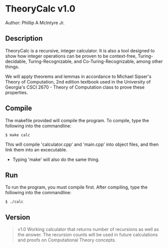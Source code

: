 TheoryCalc v1.0
===============

Author: Phillip A McIntyre Jr.


Description
-----------

TheoryCalc is a recursive, integer calculator. It is also 
a tool designed to show how integer operations can be proven 
to be context-free, Turing-decidable, Turing-Recognizable, 
and Co-Turing-Recognizable, among other things.

We will apply theorems and lemmas in accordance to Michael 
Sipser's Theory of Computation, 2nd edition textbook used in
the University of Georgia's CSCI 2670 - Theory of Computation
class to prove these properties.


Compile
-------

The makefile provided will compile the program. To compile, type
the following into the commandline:

    $ make calc

This will compile 'calculator.cpp' and 'main.cpp' into object files,
and then link them into an excecutable.

* Typing 'make' will also do the same thing.


Run
---

To run the program, you must compile first. After compiling, type the
following into the commandline:
 
    $ ./calc


Version
-------

> v1.0
Working calculator that returns number of recursions as well as the
answer. The recursion counts will be used in future calculations and
proofs on Computational Theory concepts. 